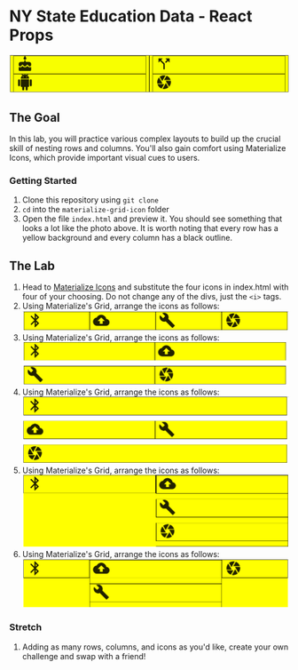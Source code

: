 # NY State Education Data - React Props

![Initial Icons](icons_start.png)

## The Goal
In this lab, you will practice various complex layouts to build up the crucial skill of nesting rows and columns. You'll also gain comfort using Materialize Icons, which provide important visual cues to users.

### Getting Started

1. Clone this repository using `git clone`
2. `cd` into the `materialize-grid-icon` folder
3. Open the file `index.html` and preview it. You should see something that looks a lot like the photo above. It is worth noting that every row has a yellow background and every column has a black outline.

## The Lab
1. Head to <a href="https://materializecss.com/icons.html">Materialize Icons</a> and substitute the four icons in index.html with four of your choosing. Do not change any of the divs, just the `<i>` tags.
2. Using Materialize's Grid, arrange the icons as follows:
![Challenge1](challenge1.png)
3. Using Materialize's Grid, arrange the icons as follows:
![Challenge2](challenge2.png)
4. Using Materialize's Grid, arrange the icons as follows:
![Challenge3](challenge3.png)
5. Using Materialize's Grid, arrange the icons as follows:
![Challenge4](challenge4.png)
6. Using Materialize's Grid, arrange the icons as follows:
![Challenge5](challenge5.png)

### Stretch
1. Adding as many rows, columns, and icons as you'd like, create your own challenge and swap with a friend! 
